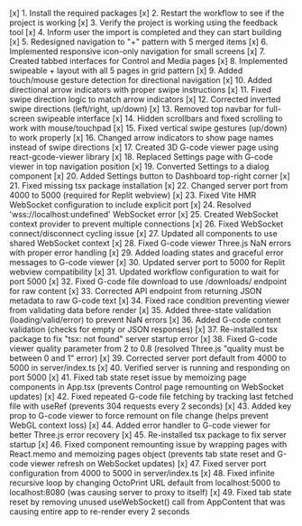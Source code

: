 [x] 1. Install the required packages
[x] 2. Restart the workflow to see if the project is working
[x] 3. Verify the project is working using the feedback tool
[x] 4. Inform user the import is completed and they can start building
[x] 5. Redesigned navigation to "+" pattern with 5 merged items
[x] 6. Implemented responsive icon-only navigation for small screens
[x] 7. Created tabbed interfaces for Control and Media pages
[x] 8. Implemented swipeable + layout with all 5 pages in grid pattern
[x] 9. Added touch/mouse gesture detection for directional navigation
[x] 10. Added directional arrow indicators with proper swipe instructions
[x] 11. Fixed swipe direction logic to match arrow indicators
[x] 12. Corrected inverted swipe directions (left/right, up/down)
[x] 13. Removed top navbar for full-screen swipeable interface
[x] 14. Hidden scrollbars and fixed scrolling to work with mouse/touchpad
[x] 15. Fixed vertical swipe gestures (up/down) to work properly
[x] 16. Changed arrow indicators to show page names instead of swipe directions
[x] 17. Created 3D G-code viewer page using react-gcode-viewer library
[x] 18. Replaced Settings page with G-code viewer in top navigation position
[x] 19. Converted Settings to a dialog component
[x] 20. Added Settings button to Dashboard top-right corner
[x] 21. Fixed missing tsx package installation
[x] 22. Changed server port from 4000 to 5000 (required for Replit webview)
[x] 23. Fixed Vite HMR WebSocket configuration to include explicit port
[x] 24. Resolved 'wss://localhost:undefined' WebSocket error
[x] 25. Created WebSocket context provider to prevent multiple connections
[x] 26. Fixed WebSocket connect/disconnect cycling issue
[x] 27. Updated all components to use shared WebSocket context
[x] 28. Fixed G-code viewer Three.js NaN errors with proper error handling
[x] 29. Added loading states and graceful error messages to G-code viewer
[x] 30. Updated server port to 5000 for Replit webview compatibility
[x] 31. Updated workflow configuration to wait for port 5000
[x] 32. Fixed G-code file download to use /downloads/ endpoint for raw content
[x] 33. Corrected API endpoint from returning JSON metadata to raw G-code text
[x] 34. Fixed race condition preventing viewer from validating data before render
[x] 35. Added three-state validation (loading/valid/error) to prevent NaN errors
[x] 36. Added G-code content validation (checks for empty or JSON responses)
[x] 37. Re-installed tsx package to fix "tsx: not found" server startup error
[x] 38. Fixed G-code viewer quality parameter from 2 to 0.8 (resolved Three.js "quality must be between 0 and 1" error)
[x] 39. Corrected server port default from 4000 to 5000 in server/index.ts
[x] 40. Verified server is running and responding on port 5000
[x] 41. Fixed tab state reset issue by memoizing page components in App.tsx (prevents Control page remounting on WebSocket updates)
[x] 42. Fixed repeated G-code file fetching by tracking last fetched file with useRef (prevents 304 requests every 2 seconds)
[x] 43. Added key prop to G-code viewer to force remount on file change (helps prevent WebGL context loss)
[x] 44. Added error handler to G-code viewer for better Three.js error recovery
[x] 45. Re-installed tsx package to fix server startup
[x] 46. Fixed component remounting issue by wrapping pages with React.memo and memoizing pages object (prevents tab state reset and G-code viewer refresh on WebSocket updates)
[x] 47. Fixed server port configuration from 4000 to 5000 in server/index.ts
[x] 48. Fixed infinite recursive loop by changing OctoPrint URL default from localhost:5000 to localhost:8080 (was causing server to proxy to itself)
[x] 49. Fixed tab state reset by removing unused useWebSocket() call from AppContent that was causing entire app to re-render every 2 seconds
